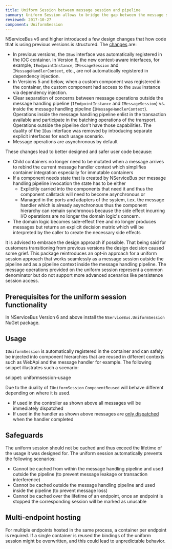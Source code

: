 ```yaml
---
title: Uniform Session between message session and pipeline
summary: Uniform Session allows to bridge the gap between the message session and the pipeline context and enables dependency injection.
reviewed: 2017-10-27
component: UniformSession
---
```


NServiceBus v6 and higher introduced a few design changes that how code that is using previous versions is structured. The [changes](/nservicebus/upgrades/5to6/moving-away-from-ibus.md) are:

- In previous versions, the `IBus` interface was automatically registered in the IOC container. In Version 6, the new context-aware interfaces, for example, `IEndpointInstance`, `IMessageSession` and `IMessageHandlerContext`, etc., are not automatically registered in dependency injection.
- In Versions 5 and below, when a custom component was registered in the container, the custom component had access to the `IBus` instance via dependency injection.
- Clear separation of concerns between message operations outside the message handling pipeline (`IEndpointInstance` and `IMessageSession`) vs. inside the message handling pipeline (`IMessageHandlerContext`). Operations inside the message handling pipeline enlist in the transaction available and participate in the batching operations of the transport. Operations outside the pipeline don't have those capabilities. The duality of the `IBus` interface was removed by introducing separate explicit interfaces for each usage scenario.
- Message operations are asynchronous by default

These changes lead to better designed and safer user code because:

- Child containers no longer need to be mutated when a message arrives to rebind the current message handler context which simplifies container integration especially for immutable containers
- If a component needs state that is created by NServiceBus per message handling pipeline invocation the state has to be either
    - Explicitly carried into the components that need it and thus the component callstack will need to become asynchronous or
    - Managed in the ports and adapters of the system, i.ex. the message handler which is already asynchronous thus the component hierarchy can remain synchronous because the side effect incurring I/O operations are no longer the domain logic's concern.
- The domain logic becomes side-effect free and no longer produces messages but returns an explicit decision matrix which will be interpreted by the caller to create the necessary side effects

It is advised to embrace the design approach if possible. That being said for customers transitioning from previous versions the design decision caused some grief. This package reintroduces an opt-in approach for a uniform session approach that works seamlessly as a message session outside the pipeline and as a pipeline context inside the message handling pipeline. The message operations provided on the uniform session represent a common denominator but do not support more advanced scenarios like persistence session access.

## Prerequisites for the uniform session functionality

In NServiceBus Version 6 and above install the `NServiceBus.UniformSession` NuGet package.

## Usage

`IUniformSession` is automatically registered in the container and can safely be injected into component hierarchies that are reused in different contexts such as WebApi and the message handler for example. The following snippet illustrates such a scenario:

snippet: uniformsession-usage

Due to the duality of `IUniformSession` `ComponentReused` will behave different depending on where it is used.

- If used in the controller as shown above all messages will be immediately dispatched
- If used in the handler as shown above messages are [only dispatched](/nservicebus/messaging/batched-dispatch.md) when the handler completed

## Safeguards

The uniform session should not be cached and thus exceed the lifetime of the usage it was designed for. The uniform session automatically prevents the following scenarios:

- Cannot be cached from within the message handling pipeline and used outside the pipeline (to prevent message leakage or transaction interference)
- Cannot be cached outside the message handling pipeline and used inside the pipeline (to prevent message loss)
- Cannot be cached over the lifetime of an endpoint, once an endpoint is stopped the corresponding session will be marked as unusable

## Multi-endpoint hosting

For multiple endpoints hosted in the same process, a container per endpoint is required. If a single container is reused the bindings of the uniform session might be overwritten, and this could lead to unpredictable behavior.
